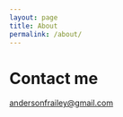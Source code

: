 ```yaml
---
layout: page
title: About
permalink: /about/
---
```


# Contact me

[andersonfrailey@gmail.com](mailto:andersonfrailey@gmail.com)